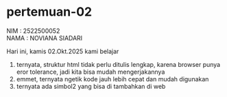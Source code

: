 # pertemuan-02<br>
NIM : 2522500052<br>
NAMA : NOVIANA SIADARI<br>

Hari ini, kamis 02.Okt.2025 kami belajar<br>
1) ternyata, struktur html tidak perlu ditulis lengkap, karena browser punya eror tolerance, jadi kita bisa mudah mengerjakannya<br>
2) emmet, ternyata ngetik kode jauh lebih cepat dan mudah digunakan 
3) ternyata ada simbol2 yang bisa di tambahkan di web 